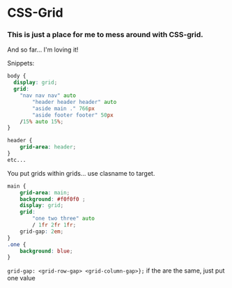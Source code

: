#  CSS-Grid

### This is just a place for me to mess around with CSS-grid.

And so far... I'm loving it!

Snippets:
```css
body {
  display: grid;
  grid:
    "nav nav nav" auto
		"header header header" auto
		"aside main ." 766px
		"aside footer footer" 50px
    /15% auto 15%;
}

header {
	grid-area: header;
}
etc...
```

You put grids within grids... use clasname to target.

```css
main {
	grid-area: main;
	background: #f0f0f0	;
	display: grid;
	grid:
		"one two three" auto
		/ 1fr 2fr 1fr;
	grid-gap: 2em;
}
.one {
	background: blue;
}
```

`grid-gap: <grid-row-gap> <grid-column-gap>};`
if the are the same, just put one value
